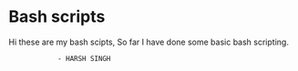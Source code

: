 <h1>Bash scripts</h1>
Hi these are my bash scipts,
So far I have done some basic bash scripting.

                - HARSH SINGH 
                
